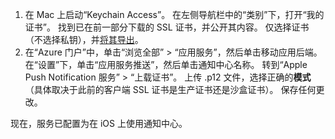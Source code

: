 

1. 在 Mac 上启动“Keychain Access”。 在左侧导航栏中的“类别”下，打开“我的证书”。 找到已在前一部分下载的 SSL 证书，并公开其内容。 仅选择证书（不选择私钥），并[将其导出](https://support.apple.com/kb/PH20122?locale=en_US)。
2. 在“Azure 门户”[](https://portal.azure.com/)中，单击“浏览全部” > “应用服务”，然后单击移动应用后端。 在“设置”下，单击“应用服务推送”，然后单击通知中心名称。 转到“Apple Push Notification 服务” > “上载证书”。 上传 .p12 文件，选择正确的**模式**（具体取决于此前的客户端 SSL 证书是生产证书还是沙盒证书）。 保存任何更改。

现在，服务已配置为在 iOS 上使用通知中心。

[1]: ./media/app-service-mobile-apns-configure-push/mobile-push-notification-hub.png


<!--HONumber=Dec16_HO2-->


